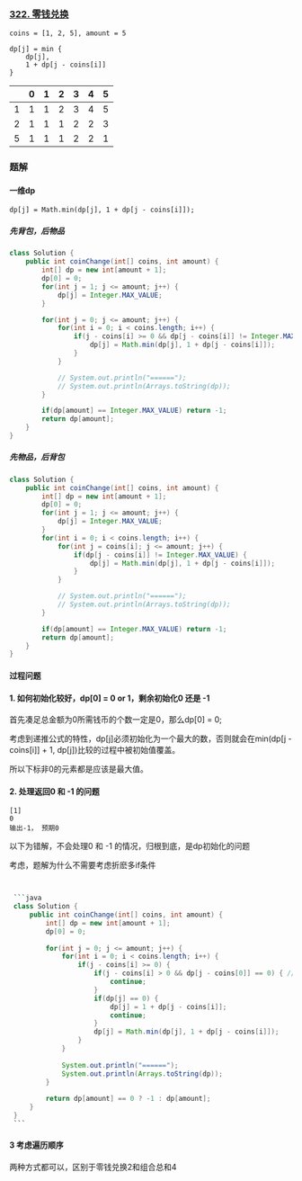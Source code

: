 ### [322. 零钱兑换](https://leetcode.cn/problems/coin-change/)

```
coins = [1, 2, 5], amount = 5
```

```
dp[j] = min {
	dp[j],
	1 + dp[j - coins[i]]
}
```



|      | 0    | 1    | 2    | 3    | 4    | 5    |
| ---- | ---- | ---- | ---- | ---- | ---- | ---- |
| 1    | 1    | 1    | 2    | 3    | 4    | 5    |
| 2    | 1    | 1    | 1    | 2    | 2    | 3    |
| 5    | 1    | 1    | 1    | 2    | 2    | 1    |



### 题解

#### 一维dp

```
dp[j] = Math.min(dp[j], 1 + dp[j - coins[i]]); 
```

##### 先背包，后物品

```java
class Solution {
    public int coinChange(int[] coins, int amount) {
        int[] dp = new int[amount + 1];
        dp[0] = 0;
        for(int j = 1; j <= amount; j++) {
            dp[j] = Integer.MAX_VALUE;
        }

        for(int j = 0; j <= amount; j++) {
            for(int i = 0; i < coins.length; i++) {
                if(j - coins[i] >= 0 && dp[j - coins[i]] != Integer.MAX_VALUE) {  // dp[j - coins[i]为Integer.MAX_VALUE， 加1后会越界变成负数
                    dp[j] = Math.min(dp[j], 1 + dp[j - coins[i]]);  
                }
            }

            // System.out.println("======");
            // System.out.println(Arrays.toString(dp));
        }

        if(dp[amount] == Integer.MAX_VALUE) return -1;
        return dp[amount];
    }
}
```

##### 先物品，后背包

```java
class Solution {
    public int coinChange(int[] coins, int amount) {
        int[] dp = new int[amount + 1];
        dp[0] = 0;
        for(int j = 1; j <= amount; j++) {
            dp[j] = Integer.MAX_VALUE;
        }
        for(int i = 0; i < coins.length; i++) {
            for(int j = coins[i]; j <= amount; j++) {
                if(dp[j - coins[i]] != Integer.MAX_VALUE) { 
                    dp[j] = Math.min(dp[j], 1 + dp[j - coins[i]]);  
                }
            }

            // System.out.println("======");
            // System.out.println(Arrays.toString(dp));
        }

        if(dp[amount] == Integer.MAX_VALUE) return -1;
        return dp[amount];
    }
}
```



#### 过程问题

 #### 1. 如何初始化较好，dp[0] = 0 or 1，剩余初始化0 还是 -1

首先凑足总金额为0所需钱币的个数一定是0，那么dp[0] = 0;

考虑到递推公式的特性，dp[j]必须初始化为一个最大的数，否则就会在min(dp[j - coins[i]] + 1, dp[j])比较的过程中被初始值覆盖。

所以下标非0的元素都是应该是最大值。

#### 2. 处理返回0 和 -1 的问题

 ```
 [1]
 0
 输出-1， 预期0
 ```
以下为错解，不会处理0 和 -1 的情况，归根到底，是dp初始化的问题

考虑，题解为什么不需要考虑折麽多if条件

~~~java


 ```java
 class Solution {
     public int coinChange(int[] coins, int amount) {
         int[] dp = new int[amount + 1];
         dp[0] = 0;
 
         for(int j = 0; j <= amount; j++) {
             for(int i = 0; i < coins.length; i++) {
                 if(j - coins[i] >= 0) {
                     if(j - coins[i] > 0 && dp[j - coins[0]] == 0) { // 当前硬币不能直接满足j，且j-coins[0]没有方案
                         continue;
                     }
                     if(dp[j] == 0) {
                         dp[j] = 1 + dp[j - coins[i]];
                         continue;
                     }
                     dp[j] = Math.min(dp[j], 1 + dp[j - coins[i]]);                    
                 }
             }
 
             System.out.println("======");
             System.out.println(Arrays.toString(dp));
         }
 
         return dp[amount] == 0 ? -1 : dp[amount];
     }
 }
 ```
~~~

#### 3 考虑遍历顺序

两种方式都可以，区别于零钱兑换2和组合总和4

